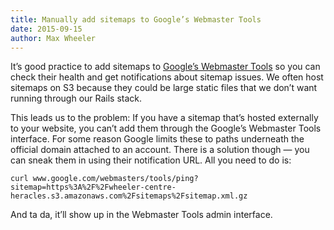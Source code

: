 ```yaml
---
title: Manually add sitemaps to Google’s Webmaster Tools
date: 2015-09-15
author: Max Wheeler
---
```


It’s good practice to add sitemaps to [Google’s Webmaster Tools](https://www.google.com/webmasters/tools/) so you can check their health and get notifications about sitemap issues. We often host sitemaps on S3 because they could be large static files that we don’t want running through our Rails stack.

This leads us to the problem: If you have a sitemap that’s hosted externally to your website, you can’t add them through the Google’s Webmaster Tools interface. For some reason Google limits these to paths underneath the official domain attached to an account. There is a solution though — you can sneak them in using their notification URL. All you need to do is:

```
curl www.google.com/webmasters/tools/ping?sitemap=https%3A%2F%2Fwheeler-centre-heracles.s3.amazonaws.com%2Fsitemaps%2Fsitemap.xml.gz
```

And ta da, it’ll show up in the Webmaster Tools admin interface.
